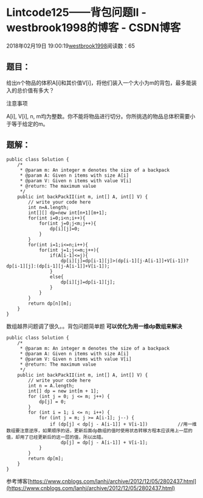 # Lintcode125——背包问题II - westbrook1998的博客 - CSDN博客





2018年02月19日 19:00:19[westbrook1998](https://me.csdn.net/westbrook1998)阅读数：65








## 题目：

> 
给出n个物品的体积A[i]和其价值V[i]，将他们装入一个大小为m的背包，最多能装入的总价值有多大？

注意事项 

  A[i], V[i], n, m均为整数。你不能将物品进行切分。你所挑选的物品总体积需要小于等于给定的m。  


## 题解：

```
public class Solution {
    /*
     * @param m: An integer m denotes the size of a backpack
     * @param A: Given n items with size A[i]
     * @param V: Given n items with value V[i]
     * @return: The maximum value
     */
    public int backPackII(int m, int[] A, int[] V) {
        // write your code here
        int n=A.length;
        int[][] dp=new int[n+1][m+1];
        for(int i=0;i<n;i++){
            for(int j=0;j<m;j++){
                dp[i][j]=0;
            }
        }
        for(int i=1;i<=n;i++){
            for(int j=1;j<=m;j++){
                if(A[i-1]<=j){
                    dp[i][j]=dp[i-1][j]>(dp[i-1][j-A[i-1]]+V[i-1])?dp[i-1][j]:(dp[i-1][j-A[i-1]]+V[i-1]);
                }
                else{
                    dp[i][j]=dp[i-1][j];
                }
            }
        }
        return dp[n][m];
    }
}
```

数组越界问题调了很久。。背包问题简单题 
**可以优化为用一维dp数组来解决**

```
public class Solution {
    /*
     * @param m: An integer m denotes the size of a backpack
     * @param A: Given n items with size A[i]
     * @param V: Given n items with value V[i]
     * @return: The maximum value
     */
    public int backPackII(int m, int[] A, int[] V) {
        // write your code here
        int n = A.length;
        int[] dp = new int[m + 1];
        for (int j = 0; j <= m; j++) {
            dp[j] = 0;
        }
        for (int i = 1; i <= n; i++) {
            for (int j = m; j >= A[i-1]; j--) {
                if (dp[j] < dp[j - A[i-1]] + V[i-1])           //用一维数组要注意逆序，如果顺序的话，更新后面dp数组的值时使用状态转移方程本应该用上一层的值，却用了已经更新后的这一层的值，所以出错。
                    dp[j] = dp[j - A[i-1]] + V[i-1];
            }
        }
        return dp[m];
    }
}
```

参考博客[https://www.cnblogs.com/lanhj/archive/2012/12/05/2802437.html](https://www.cnblogs.com/lanhj/archive/2012/12/05/2802437.html)



